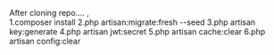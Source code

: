 After cloning repo.... ,</br> 
1.composer install 
2.php artisan:migrate:fresh --seed
3.php artisan key:generate
4.php artisan jwt:secret
5.php artisan cache:clear
6.php artisan config:clear
